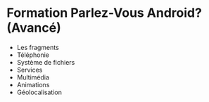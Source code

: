 # Formation Parlez-Vous Android? (Avancé)

* Les fragments
* Téléphonie
* Système de fichiers
* Services
* Multimédia
* Animations
* Géolocalisation
